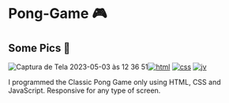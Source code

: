 # Pong-Game 🎮
## Some Pics 📸
![Captura de Tela 2023-05-03 às 12 36 51](https://user-images.githubusercontent.com/104387740/235967086-af3149fc-65b3-4935-ad82-76b81526c13b.png)[![html](https://img.shields.io/badge/HTML5-E34F26?style=for-the-badge&logo=html5&logoColor=white)]() [![css](https://img.shields.io/badge/CSS-239120?&style=for-the-badge&logo=css3&logoColor=white)]() [![jv](https://img.shields.io/badge/JavaScript-F7DF1E?style=for-the-badge&logo=javascript&logoColor=black)]()

I programmed the Classic Pong Game only using HTML, CSS and JavaScript. Responsive for any type of screen.
